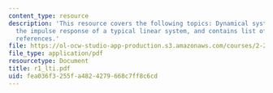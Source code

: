 ```yaml
---
content_type: resource
description: 'This resource covers the following topics: Dynamical systems, finding
  the impulse response of a typical linear system, and contains list of some useful
  references.'
file: https://ol-ocw-studio-app-production.s3.amazonaws.com/courses/2-22-design-principles-for-ocean-vehicles-13-42-spring-2005/fea036f3255fa4824279668c7ff8c6cd_r1_lti.pdf
file_type: application/pdf
resourcetype: Document
title: r1_lti.pdf
uid: fea036f3-255f-a482-4279-668c7ff8c6cd
---
```

